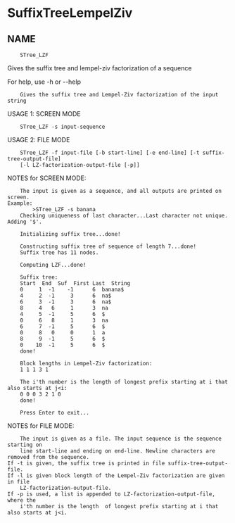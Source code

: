 # SuffixTreeLempelZiv

## NAME
        STree_LZF

Gives the suffix tree and lempel-ziv factorization of a sequence

For help, use -h or --help

        Gives the suffix tree and Lempel-Ziv factorization of the input string

USAGE 1: SCREEN MODE

        STree_LZF -s input-sequence

USAGE 2: FILE MODE

        STree_LZF -f input-file [-b start-line] [-e end-line] [-t suffix-tree-output-file]
        [-l LZ-factorization-output-file [-p]]

NOTES for SCREEN MODE:

        The input is given as a sequence, and all outputs are printed on screen.
	Example:
	        >STree_LZF -s banana
		Checking uniqueness of last character...Last character not unique. Adding '$'.
		
		Initializing suffix tree...done!
		
		Constructing suffix tree of sequence of length 7...done!
		Suffix tree has 11 nodes.
		
		Computing LZF...done!
		
		Suffix tree:
		Start  End  Suf  First Last  String
		0     1  -1    -1      6  banana$
		4     2  -1     3      6  na$
		6     3  -1     3      6  na$
		8     4   6     1      3  na
		4     5  -1     5      6  $
		0     6   8     1      3  na
		6     7  -1     5      6  $
		0     8   0     0      1  a
		8     9  -1     5      6  $
		0    10  -1     5      6  $
		done!
			
		Block lengths in Lempel-Ziv factorization:
		1 1 1 3 1
		
		The i'th number is the length of longest prefix starting at i that also starts at j<i:
		0 0 0 3 2 1 0
		done!
		
		Press Enter to exit...
		
NOTES for FILE MODE:

        The input is given as a file. The input sequence is the sequence starting on 
		line start-line and ending on end-line. Newline characters are removed from the sequence.
	If -t is given, the suffix tree is printed in file suffix-tree-output-file.
	If -l is given block length of the Lempel-Ziv factorization are given in file 
		LZ-factorization-output-file.
	If -p is used, a list is appended to LZ-factorization-output-file, where the 
		i'th number is the length  of longest prefix starting at i that also starts at j<i.
